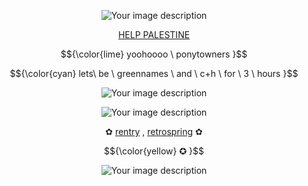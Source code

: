 <p align="center">
    <img src="https://files.catbox.moe/hky0w7.webp" alt="Your image description" />
</p>

<div align="center">

[HELP PALESTINE](https://arab.org/click-to-help/palestine/)
</div>


$${\color{lime} yoohoooo \ ponytowners  }$$

$${\color{cyan} lets\ be \ greennames \ and \ c+h \ for \ 3 \ hours }$$

   
<p align="center">
    <img src="https://media.discordapp.net/attachments/1216331712477397002/1249804645052973197/Untitled164_20240531113225.png?ex=6668a2c7&is=66675147&hm=cbd0081643858e41ec0922bebf831e8ee4ab0ef58dac5d7f9942f0e8ebaf18f0&=&format=webp&quality=lossless&width=580&height=662" alt="Your image description" />
</p>
<p align="center">
    <img src="https://64.media.tumblr.com/a9e2065a3cebcd6b75ea782d734a1e3b/ddb75fe1265919cb-91/s250x400/e749ee38d7082332633c4a923a36a378ac2c8e05.gifv" alt="Your image description" />
</p>
<div align="center">

✿  [rentry](https://rentry.co/oneheartbeat) ,  [retrospring](https://retrospring.net/@tummmyaches) ✿
</div>

$${\color{yellow} ✪  }$$
<p align="center">
    <img src="https://files.catbox.moe/hky0w7.webp" alt="Your image description" />


